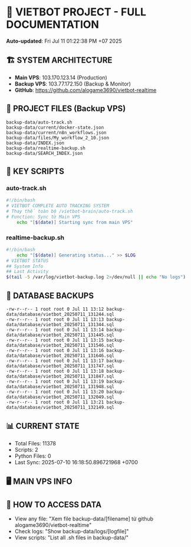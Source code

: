 # 🤖 VIETBOT PROJECT - FULL DOCUMENTATION
**Auto-updated**: Fri Jul 11 01:22:38 PM +07 2025

## 🏗️ SYSTEM ARCHITECTURE
- **Main VPS**: 103.170.123.14 (Production)
- **Backup VPS**: 103.77.172.150 (Backup & Monitor)
- **GitHub**: https://github.com/alogame3690/vietbot-realtime

## 📁 PROJECT FILES (Backup VPS)
```
backup-data/auto-track.sh
backup-data/current/docker-state.json
backup-data/current/n8n_workflows.json
backup-data/files/My_workflow_2_10.json
backup-data/INDEX.json
backup-data/realtime-backup.sh
backup-data/SEARCH_INDEX.json
```

## 🔧 KEY SCRIPTS
### auto-track.sh
```bash
#!/bin/bash
# VIETBOT COMPLETE AUTO TRACKING SYSTEM
# Thay thế toàn bộ /vietbot-brain/auto-track.sh
# Function: Sync từ Main VPS
    echo "[$(date)] Starting sync from main VPS"
```
### realtime-backup.sh
```bash
#!/bin/bash
    echo "[$(date)] Generating status..." >> $LOG
# VIETBOT STATUS
## System Info
## Last Activity
$(tail -5 /var/log/vietbot-backup.log 2>/dev/null || echo "No logs")
```

## 💾 DATABASE BACKUPS
```
-rw-r--r-- 1 root root 0 Jul 11 13:12 backup-data/database/vietbot_20250711_131244.sql
-rw-r--r-- 1 root root 0 Jul 11 13:13 backup-data/database/vietbot_20250711_131344.sql
-rw-r--r-- 1 root root 0 Jul 11 13:14 backup-data/database/vietbot_20250711_131445.sql
-rw-r--r-- 1 root root 0 Jul 11 13:15 backup-data/database/vietbot_20250711_131546.sql
-rw-r--r-- 1 root root 0 Jul 11 13:16 backup-data/database/vietbot_20250711_131646.sql
-rw-r--r-- 1 root root 0 Jul 11 13:17 backup-data/database/vietbot_20250711_131747.sql
-rw-r--r-- 1 root root 0 Jul 11 13:18 backup-data/database/vietbot_20250711_131847.sql
-rw-r--r-- 1 root root 0 Jul 11 13:19 backup-data/database/vietbot_20250711_131948.sql
-rw-r--r-- 1 root root 0 Jul 11 13:20 backup-data/database/vietbot_20250711_132049.sql
-rw-r--r-- 1 root root 0 Jul 11 13:21 backup-data/database/vietbot_20250711_132149.sql
```

## 📊 CURRENT STATE
- Total Files: 11378
- Scripts: 2
- Python Files: 0
- Last Sync: 2025-07-10 16:18:50.896721968 +0700

## 🖥️ MAIN VPS INFO


## 🚨 HOW TO ACCESS DATA
- View any file: "Xem file backup-data/[filename] từ github alogame3690/vietbot-realtime"
- Check logs: "Show backup-data/logs/[logfile]"
- View scripts: "List all .sh files in backup-data/"

